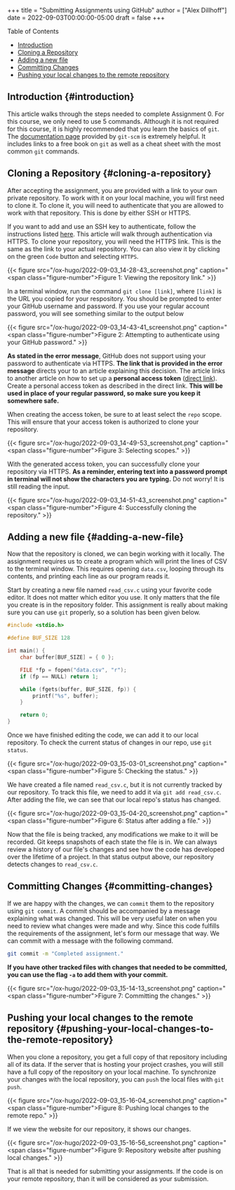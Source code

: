 +++
title = "Submitting Assignments using GitHub"
author = ["Alex Dillhoff"]
date = 2022-09-03T00:00:00-05:00
draft = false
+++

<div class="ox-hugo-toc toc">

<div class="heading">Table of Contents</div>

- [Introduction](#introduction)
- [Cloning a Repository](#cloning-a-repository)
- [Adding a new file](#adding-a-new-file)
- [Committing Changes](#committing-changes)
- [Pushing your local changes to the remote repository](#pushing-your-local-changes-to-the-remote-repository)

</div>
<!--endtoc-->



## Introduction {#introduction}

This article walks through the steps needed to complete Assignment 0.
For this course, we only need to use 5 commands.
Although it is not required for this course, it is highly recommended that you learn the basics of `git`.
The [documentation page](https://git-scm.com/doc) provided by `git-scm` is extremely helpful.
It includes links to a free book on `git` as well as a cheat sheet with the most common `git` commands.


## Cloning a Repository {#cloning-a-repository}

After accepting the assignment, you are provided with a link to your own private repository.
To work with it on your local machine, you will first need to clone it.
To clone it, you will need to authenticate that you are allowed to work with that repository.
This is done by either SSH or HTTPS.

If you want to add and use an SSH key to authenticate, follow the instructions listed [here](https://docs.github.com/en/authentication/connecting-to-github-with-ssh/adding-a-new-ssh-key-to-your-github-account).
This article will walk through authentication via HTTPS.
To clone your repository, you will need the HTTPS link.
This is the same as the link to your actual repository.
You can also view it by clicking on the green `Code` button and selecting `HTTPS`.

{{< figure src="/ox-hugo/2022-09-03_14-28-43_screenshot.png" caption="<span class=\"figure-number\">Figure 1: </span>Viewing the repository link." >}}

In a terminal window, run the command `git clone [link]`, where `[link]` is the URL you copied for your respository.
You should be prompted to enter your GitHub username and password.
If you use your regular account password, you will see something similar to the output below

{{< figure src="/ox-hugo/2022-09-03_14-43-41_screenshot.png" caption="<span class=\"figure-number\">Figure 2: </span>Attempting to authenticate using your GitHub password." >}}

**As stated in the error message**, GitHub does not support using your password to authenticate via HTTPS.
**The link that is provided in the error message** directs your to an article explaining this decision.
The article links to another article on how to set up a **personal access token** ([direct link](https://docs.github.com/en/authentication/keeping-your-account-and-data-secure/creating-a-personal-access-token)).
Create a personal access token as described in the direct link.
**This will be used in place of your regular password, so make sure you keep it somewhere safe.**

When creating the access token, be sure to at least select the `repo` scope.
This will ensure that your access token is authorized to clone your repository.

{{< figure src="/ox-hugo/2022-09-03_14-49-53_screenshot.png" caption="<span class=\"figure-number\">Figure 3: </span>Selecting scopes." >}}

With the generated access token, you can successfully clone your repository via HTTPS.
**As a reminder, entering text into a password prompt in terminal will not show the characters you are typing.**
Do not worry! It is still reading the input.

{{< figure src="/ox-hugo/2022-09-03_14-51-43_screenshot.png" caption="<span class=\"figure-number\">Figure 4: </span>Successfully cloning the repository." >}}


## Adding a new file {#adding-a-new-file}

Now that the repository is cloned, we can begin working with it locally.
The assignment requires us to create a program which will print the lines of CSV to the terminal window.
This requires opening `data.csv`, looping through its contents, and printing each line as our program reads it.

Start by creating a new file named `read_csv.c` using your favorite code editor.
It does not matter which editor you use.
It only matters that the file you create is in the repository folder.
This assignment is really about making sure you can use `git` properly, so a solution has been given below.

```C
#include <stdio.h>

#define BUF_SIZE 128

int main() {
    char buffer[BUF_SIZE] = { 0 };

    FILE *fp = fopen("data.csv", "r");
    if (fp == NULL) return 1;

    while (fgets(buffer, BUF_SIZE, fp)) {
        printf("%s", buffer);
    }

    return 0;
}
```

Once we have finished editing the code, we can add it to our local repository.
To check the current status of changes in our repo, use `git status`.

{{< figure src="/ox-hugo/2022-09-03_15-03-01_screenshot.png" caption="<span class=\"figure-number\">Figure 5: </span>Checking the status." >}}

We have created a file named `read_csv.c`, but it is not currently tracked by our repository.
To track this file, we need to add it via `git add read_csv.c`.
After adding the file, we can see that our local repo's status has changed.

{{< figure src="/ox-hugo/2022-09-03_15-04-20_screenshot.png" caption="<span class=\"figure-number\">Figure 6: </span>Status after adding a file." >}}

Now that the file is being tracked, any modifications we make to it will be recorded.
Git keeps snapshots of each state the file is in.
We can always review a history of our file's changes and see how the code has developed over the lifetime of a project.
In that status output above, our repository detects changes to `read_csv.c`.


## Committing Changes {#committing-changes}

If we are happy with the changes, we can `commit` them to the repository using `git commit`.
A commit should be accompanied by a message explaining what was changed.
This will be very useful later on when you need to review what changes were made and why.
Since this code fulfills the requirements of the assignment, let's form our message that way.
We can commit with a message with the following command.

```bash
git commit -m "Completed assignment."
```

**If you have other tracked files with changes that needed to be committed, you can use the flag `-a` to add them with your commit.**

{{< figure src="/ox-hugo/2022-09-03_15-14-13_screenshot.png" caption="<span class=\"figure-number\">Figure 7: </span>Committing the changes." >}}


## Pushing your local changes to the remote repository {#pushing-your-local-changes-to-the-remote-repository}

When you clone a repository, you get a full copy of that repository including all of its data.
If the server that is hosting your project crashes, you will still have a full copy of the repository on your local machine.
To synchronize your changes with the local repository, you can `push` the local files with `git push`.

{{< figure src="/ox-hugo/2022-09-03_15-16-04_screenshot.png" caption="<span class=\"figure-number\">Figure 8: </span>Pushing local changes to the remote repo." >}}

If we view the website for our repository, it shows our changes.

{{< figure src="/ox-hugo/2022-09-03_15-16-56_screenshot.png" caption="<span class=\"figure-number\">Figure 9: </span>Repository website after pushing local changes." >}}

That is all that is needed for submitting your assignments.
If the code is on your remote repository, than it will be considered as your submission.

